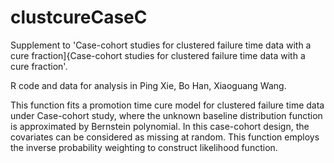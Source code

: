 # clustcureCaseC

Supplement to 'Case-cohort studies for clustered failure time data with a cure fraction]{Case-cohort studies for clustered failure time data with a cure fraction'.

R code and data for analysis in Ping Xie, Bo Han, Xiaoguang Wang. 

This function fits a promotion time cure model for clustered failure time data under Case-cohort study, where the unknown baseline distribution function is approximated by Bernstein polynomial. In this case-cohort design, the covariates can be considered as missing at random. This function employs the inverse probability weighting to construct likelihood function.
